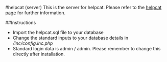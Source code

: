 #helpcat (server)
This is the server for helpcat. Please refer to the [helpcat page](http://wickeds.github.io/helpcat-client/) for further information.

##Instructions
* Import the helpcat.sql file to your database
* Change the standard inputs to your database details in _/inc/config.inc.php_
* Standard login data is admin / admin. Please remember to change this directly after installation.
